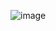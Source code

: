 ![image](https://github.com/ayynny/sp24-cse110-lab4/assets/61796361/65e99d2b-4b24-446a-aae6-fa581ed68ec5)
